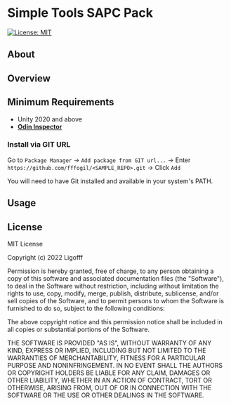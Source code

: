 # Simple Tools SAPC Pack
[![License: MIT](https://img.shields.io/badge/License-MIT-blue.svg)](https://opensource.org/licenses/MIT)


## About


## Overview


## Minimum Requirements
* Unity 2020 and above
* [**Odin Inspector**](https://odininspector.com/)

### Install via GIT URL

Go to ```Package Manager``` -> ```Add package from GIT url...``` -> Enter ```https://github.com/fffogil/<SAMPLE_REPO>.git``` -> Click ```Add```

You will need to have Git installed and available in your system's PATH.

## Usage


## License

MIT License

Copyright (c) 2022 Ligofff

Permission is hereby granted, free of charge, to any person obtaining
a copy of this software and associated documentation files (the
"Software"), to deal in the Software without restriction, including
without limitation the rights to use, copy, modify, merge, publish,
distribute, sublicense, and/or sell copies of the Software, and to
permit persons to whom the Software is furnished to do so, subject to
the following conditions:

The above copyright notice and this permission notice shall be
included in all copies or substantial portions of the Software.

THE SOFTWARE IS PROVIDED "AS IS", WITHOUT WARRANTY OF ANY KIND,
EXPRESS OR IMPLIED, INCLUDING BUT NOT LIMITED TO THE WARRANTIES OF
MERCHANTABILITY, FITNESS FOR A PARTICULAR PURPOSE AND
NONINFRINGEMENT. IN NO EVENT SHALL THE AUTHORS OR COPYRIGHT HOLDERS BE
LIABLE FOR ANY CLAIM, DAMAGES OR OTHER LIABILITY, WHETHER IN AN ACTION
OF CONTRACT, TORT OR OTHERWISE, ARISING FROM, OUT OF OR IN CONNECTION
WITH THE SOFTWARE OR THE USE OR OTHER DEALINGS IN THE SOFTWARE.
